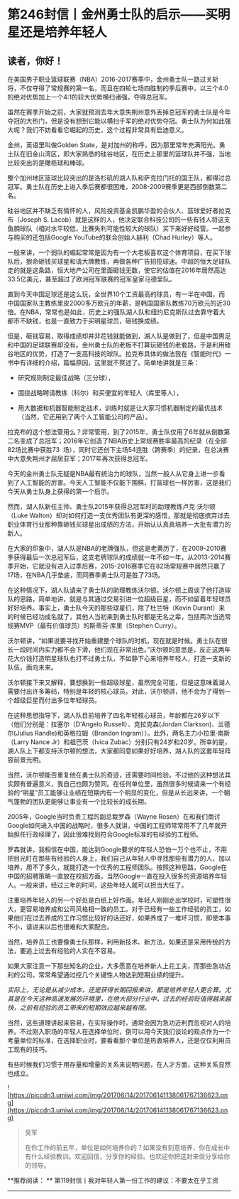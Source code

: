 # 第246封信丨金州勇士队的启示——买明星还是培养年轻人

## 读者，你好！

在美国男子职业篮球联赛（NBA）2016-2017赛季中，金州勇士队一路过关斩将，不仅夺得了常规赛的第一名，而且在四轮七场四胜制的季后赛中，以三个4:0的绝对优势加上一个4:1的较大优势横扫诸强，夺得总冠军。

虽然在赛季开始之前，大家就预测去年大意失荆州意外丢掉总冠军的勇士队是今年夺冠的大热门，但是没有想到它能以横扫千军的绝对优势夺冠。勇士队为何如此强大呢？我们不妨看看它崛起的历史，这个过程非常具有启迪意义。

金州，英语里叫做Golden State，是对加州的称呼，因为那里常年充满阳光。勇士队在旧金山湾区，即大家熟悉的硅谷地区，在历史上那里的篮球队并不强，当地比较突出的是橄榄球和棒球。

整个加州地区篮球比较突出的是洛杉矶的湖人队和萨克拉门托的国王队，都得过总冠军。勇士队在历史上进入季后赛都很困难，2008-2009赛季更是西部倒数第二名。

硅谷地区并不缺乏有情怀的人，风险投资基金凯鹏华盈的合伙人、篮球爱好者拉克布（Joseph S. Lacob）就是这样的人，他决定联合科技公司的一些有钱人将这支鱼腩球队（相对水平较低，比赛失利可能性较大的球队）买下来好好经营。一起参与购买的还包括Google YouTube的联合创始人赫利（Chad Hurley）等人。

一般来讲，一个弱队的崛起常常是因为有一个大老板喜欢这个体育项目，在买下球队后，狠命砸钱买球星和请大牌教练，再做各种广告招揽球迷。中超的恒大足球队走的就是这条路，恒大地产公司在里面砸钱无数，使它的估值在2016年居然高达33.5亿美元，甚至超过了欧洲冠军联赛的冠军皇家马德里队。

直到今天中国足球还是这么玩，全世界10个工资最高的球员，有一半在中国，而中国国家队主教练里皮2000多万欧元的年薪，是韩国国家队教练70万欧元的近30倍。在NBA，常常也是如此，历史上的强队湖人队和纽约尼克斯队过去靠守着大都市不缺钱，也是一直致力于买明星球员，砸钱换成绩。

但是，砸钱容易，取得成绩却并非花钱就能做到，湖人队是做到了，但是中国男足和中国的足球联赛却没有。金州勇士队的老板不打算玩砸钱的老套路，于是利用硅谷地区的优势，打造了一支高科技的球队。拉克布具体的做法我在《智能时代》一书中有详细的介绍，篇幅原因，这里就不赘述了。简单地讲就是三条：

* 研究规则制定最佳战略（三分球），

* 围绕战略聘请教练（科尔）和买便宜的年轻人（库里等人），

* 用大数据和机器智能制定战术，训练时就是让大家习惯机器制定的最优战术（当然，它还用到了两个人工智能公司的产品）。

拉克布的这个想法管用么？非常管用，到了2015年，勇士队仅用了6年就从倒数第二名变成了总冠军；2016年它创造了NBA历史上常规赛胜率最高的纪录（在全部82场比赛中获胜73  场），同时它还创下主场54连胜（跨赛季）的纪录，在总决赛中大意失荆州才屈居亚军；2017年再次获得总冠军。

今天的金州勇士队无疑是NBA最有统治力的球队，当然一般人从它身上进一步看到了人工智能的厉害。今天人工智能不仅能下围棋，打篮球也一样厉害，这是我们今天从勇士队身上获得的第一个启示。

然而，湖人队新任主帅、勇士队2015年获得总冠军时的助理教练卢克∙沃尔顿（Luke Walton）却对如何打造一支优秀团队有更深的感悟，那就是彻底摈弃过去职业体育行业那种靠砸钱买球星出成绩的方法，开始认认真真培养一大批有潜力的新人。

在大家的印象中，湖人队是NBA的老牌强队，但这是老黄历了，在2009-2010赛季获得最后一次总冠军后，这支老牌球队的成绩就一年不如一年，从2013-2014赛季开始，它就没有进入过季后赛，2015-2016赛季它在82场常规赛中居然只赢了17场，在NBA几乎垫底，而同赛季勇士队可是胜了73场。

在这种情况下，湖人队请来了勇士队的助理教练沃尔顿。沃尔顿上周谈了他打造球队的思路，简单地讲，就是与其通过交易引进一位超级巨星，而不如留着年轻球员好好培养。事实上，勇士队今天的那些球星们，除了杜兰特（Kevin Durant）来的时候已经功成名就了，其他人当初来到勇士队时都是无名之辈，包括两次当选常规赛MVP（最有价值球员）的斯蒂芬·库里（Stephen Curry）。

沃尔顿讲，“如果说要寻找开始重建整个球队的时机，现在就是时候。勇士队在很长一段时间内实力都不会下滑，他们现在非常出色。”沃尔顿的意思是，反正这两年花大价钱打造明星球队也打不过勇士队，不如静下心来培养年轻人，打造一支新的队伍，面向未来。

沃尔顿接下来又解释，要想换到一些超级球星，虽然完全可能，但是这意味着湖人需要付出许多筹码，特别是年轻的核心球员。对此，沃尔顿讲，他不会为了得到一个超级巨星而付出多位年轻球员。

在这种思想指导下，湖人队目前培养了四名年轻核心球员，年龄都在26岁以下（他们分别是：拉塞尔（D'Angelo Russell）、克拉克森(Jordan Clarkson)、兰德尔(Julius Randle)和英格拉姆（Brandon Ingram））。此外，两名主力小拉里·南斯（Larry Nance Jr）和祖巴茨（Ivica Zubac）分别只有24岁和20岁。所幸的是，湖人队上下都支持沃尔顿的想法，大家都同意如果好好培养，湖人队的这套年轻阵容前景光明。

当然，沃尔顿能否重复他在勇士队的奇迹，还需要时间检验。不过他的这种想法其实颇有普遍意义，我自己也颇为赞同。在任何单位里，虽然很多时候请来一个有经验的“明星”员工能够让业绩在短期内有一个明显的变化，但是从长远来讲，一个朝气蓬勃的团队更能够让事业有一个比较长的成长期。

2005年，Google当时负责工程的副总裁罗森（Wayne Rosen）在和我们商讨Google如何进入中国的战略时，很多人就讲，中国的工程师常常用不了几年就开始担任行政经理了，因此很难找到符合Google标准的有经验的工程师。

罗森就讲，我相信在中国，能达到Google要求的年轻人恐怕一万个也不止，不用把目光盯在那些有经验的人身上，我们自己从年轻人中寻找那些有潜力的人，加以培养，用不了多久，就能打造一个优秀的工程师团队。按照这种思路，Google在中国的招聘策略一直放在校招方面，当然Google一直在投入很多的资源培养年轻人。一般来讲，经过三年的时间，这些年轻人就可以担当大任了。

注重培养年轻人的另一个好处是白纸上好作画。年轻人刚刚走出学校时，可塑性很大，更容易培养成和公司风格相一致的员工。对于已经有一些工作经验的员工，如果他们在过去养成的工作习惯比较好的话还好，如果养成了一堆坏习惯，即使本事不小，请进来以后也很难和大家配合。

当然，培养员工也要像勇士队那样，利用新技术、新方法，如果还是采用传统的方法，要追上过去有经验的人实在不容易。

如果大家注意一下那些知名的企业，大多愿意在培养新人上花工夫，而那些急功近利的公司，常常希望通过挖几个关键性人物达到短期业绩的提升。

 *实际上，无论是从减少成本，还是获得长期回报来讲，都是培养年轻人更合算。尤其是在今天这种高速发展的环境里，在绝大部分行业中，过去的经验贬值得越来越快，之前有经验的员工带来的短期效应越来越有限。*

当然，这些道理讲起来容易，在实际操作时，通常会因为急功近利而忽视对人的培养。不过刚入职场的年轻人在选择单位时，倒可以用今天我们谈论的观点作为一个考量单位的标准，在选择职业时，要看看那个单位是热衷培养人，还是仅仅利用员工现有的技巧。

有些时候我们习惯于用存量和增量的关系来说明问题，在人才方面，这种关系显然也成立。

![https://piccdn3.umiwi.com/img/201706/14/201706141138061767136623.png](https://piccdn3.umiwi.com/img/201706/14/201706141138061767136623.png)

> 吴军
> 
> 在你工作的前五年，单位是如何培养你的？如果没有刻意培养，你在成长中有什么经验教训。欢迎回信，分享你的经验。也欢迎你把这封来信分享给你的领导。

 **推荐阅读： ** 第119封信丨我对年轻人第一份工作的建议：不要太在乎工资

---
